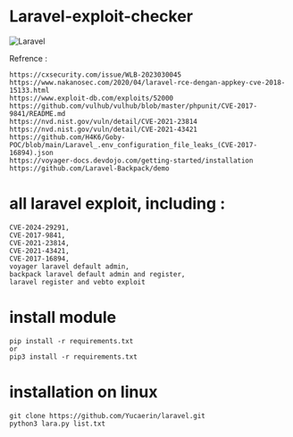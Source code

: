 # Laravel-exploit-checker

![Laravel](https://img.shields.io/badge/Laravel-FF2D20?style=for-the-badge&logo=laravel&logoColor=white)

Refrence : 
```
https://cxsecurity.com/issue/WLB-2023030045
https://www.nakanosec.com/2020/04/laravel-rce-dengan-appkey-cve-2018-15133.html
https://www.exploit-db.com/exploits/52000
https://github.com/vulhub/vulhub/blob/master/phpunit/CVE-2017-9841/README.md
https://nvd.nist.gov/vuln/detail/CVE-2021-23814
https://nvd.nist.gov/vuln/detail/CVE-2021-43421
https://github.com/H4K6/Goby-POC/blob/main/Laravel_.env_configuration_file_leaks_(CVE-2017-16894).json
https://voyager-docs.devdojo.com/getting-started/installation
https://github.com/Laravel-Backpack/demo
```

# all laravel exploit, including :

```
CVE-2024-29291,
CVE-2017-9841,
CVE-2021-23814,
CVE-2021-43421,
CVE-2017-16894,
voyager laravel default admin,
backpack laravel default admin and register,
laravel register and vebto exploit
```

# install module

```
pip install -r requirements.txt
or
pip3 install -r requirements.txt
```

# installation on linux

```
git clone https://github.com/Yucaerin/laravel.git
python3 lara.py list.txt
```
